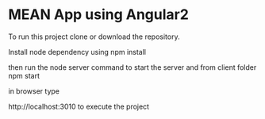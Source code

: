 # MEAN App using Angular2

To run this project clone or download the repository.

Install node dependency using npm install
  
then run the node server command to start the server and from client folder npm start

in browser type 

http://localhost:3010 to execute the project 

